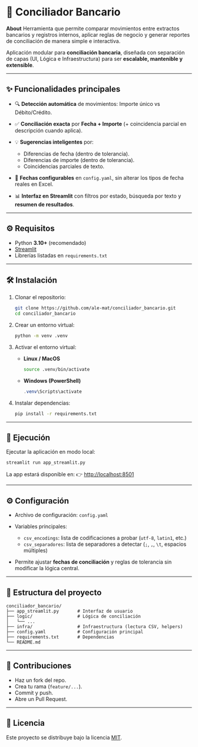# 🏦 Conciliador Bancario

**About**
Herramienta que permite comparar movimientos entre extractos bancarios y registros internos, aplicar reglas de negocio y generar reportes de conciliación de manera simple e interactiva.

Aplicación modular para **conciliación bancaria**, diseñada con separación de capas (UI, Lógica e Infraestructura) para ser **escalable, mantenible y extensible**.

---

## ✨ Funcionalidades principales

* 🔍 **Detección automática** de movimientos: Importe único vs Débito/Crédito.
* ✅ **Conciliación exacta** por **Fecha + Importe** (+ coincidencia parcial en descripción cuando aplica).
* 💡 **Sugerencias inteligentes** por:

  * Diferencias de fecha (dentro de tolerancia).
  * Diferencias de importe (dentro de tolerancia).
  * Coincidencias parciales de texto.
* 📅 **Fechas configurables** en `config.yaml`, sin alterar los tipos de fecha reales en Excel.
* 📊 **Interfaz en Streamlit** con filtros por estado, búsqueda por texto y **resumen de resultados**.

---

## ⚙️ Requisitos

* Python **3.10+** (recomendado)
* [Streamlit](https://streamlit.io/)
* Librerías listadas en `requirements.txt`

---

## 🛠️ Instalación

1. Clonar el repositorio:

   ```bash
   git clone https://github.com/ale-mat/conciliador_bancario.git
   cd conciliador_bancario
   ```

2. Crear un entorno virtual:

   ```bash
   python -m venv .venv
   ```

3. Activar el entorno virtual:

   * **Linux / MacOS**

     ```bash
     source .venv/bin/activate
     ```
   * **Windows (PowerShell)**

     ```powershell
     .venv\Scripts\activate
     ```

4. Instalar dependencias:

   ```bash
   pip install -r requirements.txt
   ```

---

## 🚀 Ejecución

Ejecutar la aplicación en modo local:

```bash
streamlit run app_streamlit.py
```

La app estará disponible en:
👉 [http://localhost:8501](http://localhost:8501)

---

## ⚙️ Configuración

* Archivo de configuración: `config.yaml`
* Variables principales:

  * `csv_encodings`: lista de codificaciones a probar (`utf-8`, `latin1`, etc.)
  * `csv_separadores`: lista de separadores a detectar (`;`, `,`, `\t`, espacios múltiples)
* Permite ajustar **fechas de conciliación** y reglas de tolerancia sin modificar la lógica central.

---

## 📂 Estructura del proyecto

```
conciliador_bancario/
├── app_streamlit.py       # Interfaz de usuario
├── logic/                 # Lógica de conciliación
│   └── ...
├── infra/                 # Infraestructura (lectura CSV, helpers)
├── config.yaml            # Configuración principal
├── requirements.txt       # Dependencias
└── README.md
```

---

## 🤝 Contribuciones

* Haz un fork del repo.
* Crea tu rama (`feature/...`).
* Commit y push.
* Abre un Pull Request.

---

## 📜 Licencia

Este proyecto se distribuye bajo la licencia [MIT](https://opensource.org/licenses/MIT).




